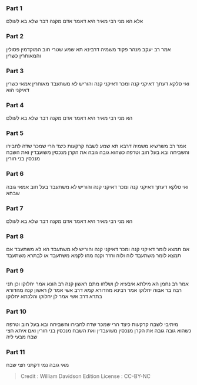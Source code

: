 
### Part 1
אלא הא מני רבי מאיר היא דאמר אדם מקנה דבר שלא בא לעולם

### Part 2
אמר רב יעקב מנהר פקוד משמיה דרבינא תא שמע שטרי חוב המוקדמין פסולין והמאוחרין כשרין

### Part 3
ואי סלקא דעתך דאיקני קנה ומכר דאיקני קנה והוריש לא משתעבד מאוחרין אמאי כשרין דאיקני הוא

### Part 4
הא מני רבי מאיר היא דאמר אדם מקנה דבר שלא בא לעולם

### Part 5
אמר רב משרשיא משמיה דרבא תא שמע לשבח קרקעות כיצד הרי שמכר שדה לחבירו והשביחה ובא בעל חוב וטרפה כשהוא גובה גובה את הקרן מנכסין משועבדין ואת השבח מנכסין בני חורין

### Part 6
ואי סלקא דעתך דאיקני קנה ומכר דאיקני קנה והוריש לא משתעבד בעל חוב אמאי גובה שבחא

### Part 7
הא מני רבי מאיר היא דאמר אדם מקנה דבר שלא בא לעולם

### Part 8
אם תמצא לומר דאיקני קנה ומכר דאיקני קנה והוריש לא משתעבד הא לא משתעבד אם תמצא לומר משתעבד לוה ולוה וחזר וקנה מהו לקמא משתעבד או לבתרא משתעבד

### Part 9
אמר רב נחמן הא מילתא איבעיא לן ושלחו מתם ראשון קנה רב הונא אמר יחלוקו וכן תני רבה בר אבוה יחלוקו אמר רבינא מהדורא קמא דרב אשי אמר לן ראשון קנה מהדורא בתרא דרב אשי אמר לן יחלוקו והלכתא יחלוקו

### Part 10
מיתיבי לשבח קרקעות כיצד הרי שמכר שדה לחבירו והשביחה ובא בעל חוב וטרפה כשהוא גובה גובה את הקרן מנכסין משועבדין ואת השבח מנכסין בני חורין ואם איתא חצי שבח מבעי ליה

### Part 11
מאי גובה נמי דקתני חצי שבח

>Credit : William Davidson Edition
>License : CC-BY-NC